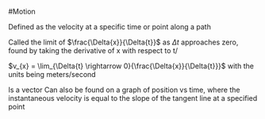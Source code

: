 #Motion




Defined as the velocity at a specific time or point along a path

Called the limit of $\frac{\Delta{x}}{\Delta{t}}$ as $\Delta{t}$ approaches zero, found by taking the derivative of x with respect to t/

$v_{x} = \lim_{\Delta{t} \rightarrow 0}{\frac{\Delta{x}}{\Delta{t}}}$
with the units being meters/second

Is a vector
Can also be found on a graph of position vs time, where the instantaneous velocity is equal to the slope of the tangent line at a specified point




